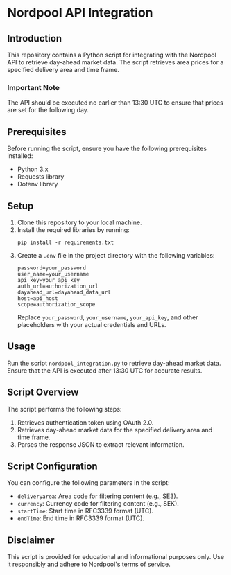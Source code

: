 # Nordpool API Integration

## Introduction
This repository contains a Python script for integrating with the Nordpool API to retrieve day-ahead market data. The script retrieves area prices for a specified delivery area and time frame. 

### Important Note
The API should be executed no earlier than 13:30 UTC to ensure that prices are set for the following day.

## Prerequisites
Before running the script, ensure you have the following prerequisites installed:
- Python 3.x
- Requests library
- Dotenv library

## Setup
1. Clone this repository to your local machine.
2. Install the required libraries by running:
   ```
   pip install -r requirements.txt
   ```
3. Create a `.env` file in the project directory with the following variables:
   ```
   password=your_password
   user_name=your_username
   api_key=your_api_key
   auth_url=authorization_url
   dayahead_url=dayahead_data_url
   host=api_host
   scope=authorization_scope
   ```
   Replace `your_password`, `your_username`, `your_api_key`, and other placeholders with your actual credentials and URLs.

## Usage
Run the script `nordpool_integration.py` to retrieve day-ahead market data. Ensure that the API is executed after 13:30 UTC for accurate results.

## Script Overview
The script performs the following steps:
1. Retrieves authentication token using OAuth 2.0.
2. Retrieves day-ahead market data for the specified delivery area and time frame.
3. Parses the response JSON to extract relevant information.

## Script Configuration
You can configure the following parameters in the script:
- `deliveryarea`: Area code for filtering content (e.g., SE3).
- `currency`: Currency code for filtering content (e.g., SEK).
- `startTime`: Start time in RFC3339 format (UTC).
- `endTime`: End time in RFC3339 format (UTC).

## Disclaimer
This script is provided for educational and informational purposes only. Use it responsibly and adhere to Nordpool's terms of service.

```
